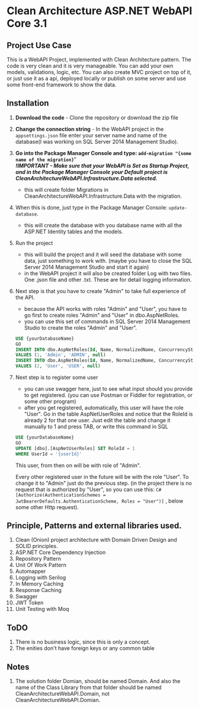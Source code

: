 # Clean Architecture ASP.NET WebAPI Core 3.1

## Project Use Case

This is a WebAPI Project, implemented with Clean Architecture pattern. The code is very clean and it is very manageable. 
You can add your own models, validations, logic, etc. You can also create MVC project on top of it, or just 
use it as a api, deployed locally or publish on some server and use some front-end framework to show the data.

## Installation

1.  **Download the code** - Clone the repository or download the zip file

2.  **Change the connection string** - In the WebAPI project in the ```appsettings.json``` file enter your server name 
    and name of the database(I was working on SQL Server 2014 Management Studio).

3.  **Go into the Package Manager Console and type: ```add-migration "{some name of the migration}```**"<br />
    ***!IMPORTANT - Make sure that your WebAPI is Set as Startup Project, and in the Package Manager Console your Default project is                                      CleanArchitectureWebAPI.Infrastructure.Data selected.***
    - this will create folder Migrations in CleanArchitectureWebAPI.Infrastructure.Data with the migration. 
      
4.  When this is done, just type in the Package Manager Console: ```update-database```.
    - this will create the database with you database name with all the ASP.NET Identity tables and the models.
    
5.  Run the project
    - this will build the project and it will seed the database with some data, just something to work with. 
      (maybe you have to close the SQL Server 2014 Management Studio and start it again)
    - in the WebAPI project it will also be created folder Log with two files. One .json file and other .txt.
      These are for detail logging information.
    
6.  Next step is that you have to create "Admin" to take full experience of the API. 
    - because the API works with roles "Admin" and "User", you have to go first to create roles "Admin" and "User" in dbo.AspNetRoles.
    - you can use this set of commands in SQL Server 2014 Management Studio to create the roles "Admin" and "User".

    ```sql
    USE {yourDatabaseName}
    GO
    INSERT INTO dbo.AspNetRoles(Id, Name, NormalizedName, ConcurrencyStamp)
    VALUES (1, 'Admin', 'ADMIN', null)
    INSERT INTO dbo.AspNetRoles(Id, Name, NormalizedName, ConcurrencyStamp)
    VALUES (2, 'User', 'USER', null)
    ```
    
7.  Next step is to register some user
    - you can use swagger here, just to see what input should you provide to get registered. (you can use Postman or Fiddler for registration, or some other program)
    - after you get registered, automatically, this user will have the role "User". 
       Go in the table AspNetUserRoles and notice that the RoleId is already 2 for that one user. 
       Just edit the table and change it manually to 1 and press TAB,
       or write this command in SQL
       
    ```sql
    USE {yourDatabaseName}
    GO
    UPDATE [dbo].[AspNetUserRoles] SET RoleId = 1 
    WHERE UserId = '{userId}'
    ```
       
       This user, from then on will be with role of "Admin". 
    
    Every other registered user in the future will be with the role "User". To change it to "Admin" just do the previous step. 
    (in the project there is no request that is authorized by "User", so you can use this:
      ```C#[Authorize(AuthenticationSchemes = JwtBearerDefaults.AuthenticationScheme, Roles = "User")]``` , below some other Http request).

## Principle, Patterns and external libraries used.

1. Clean (Onion) project architecture with Domain Driven Design and SOLID principles.
2. ASP.NET Core Dependency Injection
3. Repository Pattern
4. Unit Of Work Pattern
5. Automapper
6. Logging with Serilog
7. In Memory Caching
8. Response Caching
9. Swagger
10. JWT Token
11. Unit Testing with Moq

## ToDO

1. There is no business logic, since this is only a concept.
2. The enities don't have foreign keys or any common table

## Notes
1. The solution folder Domian, should be named Domain. And also the name of the Class Library from that folder should be named CleanArchitectureWebAPI.Domain, not CleanArchitectureWebAPI.Domian.

